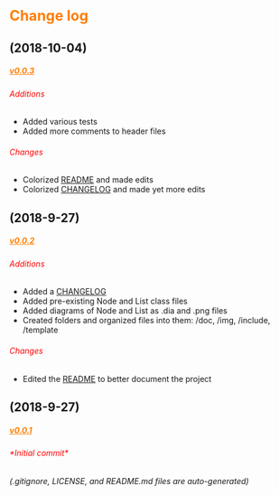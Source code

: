 <p style="color: #ff7e00; font-size: 1.8em;"><strong>Change log</strong></p>

## (2018-10-04)

<h5 style="color: #ff7e00;"><a style="color: #ff7e00;" href="https://github.com/chrismabon/linked_list/tree/trunk/">v0.0.3 </a></h5>

<h6 style="color: #ff0000;"><em>Additions</em></h6>

- Added various tests
- Added more comments to header files

<h6 style="color: #ff0000;"><em>Changes</em></h6>

- Colorized [README](https://github.com/chrismabon/linked_list/blob/trunk/README.md) and made edits
- Colorized [CHANGELOG](https://github.com/chrismabon/linked_list/blob/trunk/CHANGELOG.md) and made yet more edits

## (2018-9-27)

<h5 style="color: #ff7e00;"><a style="color: #ff7e00;" href="https://github.com/chrismabon/linked_list/commit/e423c60cc6e1fbffc9ce8cdc023b70ae333bcc29">v0.0.2 </a></h5>

<h6 style="color: #ff0000;"><em>Additions</em></h6>

- Added a [CHANGELOG](https://github.com/chrismabon/linked_list/blob/trunk/CHANGELOG.md)
- Added pre-existing Node and List class files
- Added diagrams of Node and List as .dia and .png files
- Created folders and organized files into them: /doc, /img, /include, /template

<h6 style="color: #ff0000;"><em>Changes</em></h6>

- Edited the [README](https://github.com/chrismabon/linked_list/blob/trunk/README.md) to better document the project

## (2018-9-27)

<h5 style="color: #ff7e00;"><a style="color: #ff7e00;" href="https://github.com/chrismabon/linked_list/commit/fd53cc9912fb2b2713f4b740668c66fd9c3aac62">v0.0.1 </a></h5>

<h6 style="color: #ff0000;"><em>*Initial commit*</em></h6>

*(.gitignore, LICENSE, and README.md files are auto-generated)*
